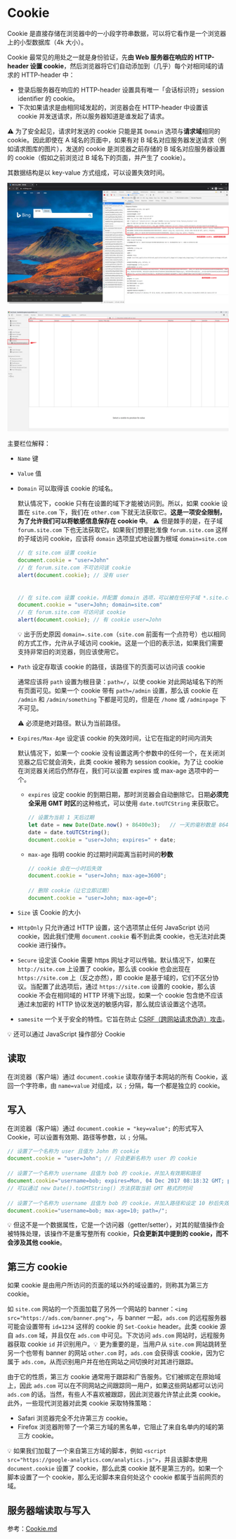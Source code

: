 # Cookie
Cookie 是直接存储在浏览器中的一小段字符串数据，可以将它看作是一个浏览器上的小型数据库（4k 大小）。

Cookie 最常见的用处之一就是身份验证，先**由 Web 服务器在响应的 HTTP-header 设置 cookie**，然后浏览器将它们自动添加到（几乎）每个对相同域的请求的 HTTP-header 中：

* 登录后服务器在响应的 HTTP-header 设置具有唯一「会话标识符」session identifier 的 cookie。
* 下次如果请求是由相同域发起的，浏览器会在 HTTP-header 中设置该 cookie 并发送请求，所以服务器知道是谁发起了请求。

:warning: 为了安全起见，请求时发送的 cookie 只能是其 `Domain` 选项与**请求域**相同的 cookie。因此即使在 A 域名的页面中，如果有对 B 域名对应服务器发送请求（例如请求图库的图片），发送的 cookie 是浏览器之前存储的 B 域名对应服务器设置的 cookie（假如之前浏览过 B 域名下的页面，并产生了 cookie）。

其数据结构是以 key-value 方式组成，可以设置失效时间。

![查看请求和响应的 cookie](./images/20201103120851981_7676.png)

![查看浏览器 Cookie](./images/20200927091532592_28799.png)

主要栏位解释：

* `Name` 键
* `Value` 值
* `Domain` 可以取得该 cookie 的域名。

    默认情况下，cookie 只有在设置的域下才能被访问到。所以，如果 cookie 设置在 `site.com` 下，我们在 `other.com` 下就无法获取它。**这是一项安全限制，为了允许我们可以将敏感信息保存在 cookie 中**。
    :warning: 但是棘手的是，在子域 `forum.site.com` 下也无法获取它。如果我们想要批准像 `forum.site.com` 这样的子域访问 cookie，应该将 `domain` 选项显式地设置为根域 `domain=site.com`

    ```js
    // 在 site.com 设置 cookie
    document.cookie = "user=John"
    // 在 forum.site.com 不可访问该 cookie
    alert(document.cookie); // 没有 user


    // 在 site.com 设置 cookie，并配置 domain 选项，可以被在任何子域 *.site.com 访问
    document.cookie = "user=John; domain=site.com"
    // 在 forum.site.com 可访问该 cookie
    alert(document.cookie); // 有 cookie user=John
    ```
    
    :bulb: 出于历史原因 `domain=.site.com`（`site.com` 前面有一个点符号）也以相同的方式工作，允许从子域访问 cookie。这是一个旧的表示法，如果我们需要支持非常旧的浏览器，则应该使用它。

* `Path` 设定存取该 cookie 的路径，该路径下的页面可以访问该 cookie

    通常应该将 `path` 设置为根目录：`path=/`，以使 cookie 对此网站域名下的所有页面可见。如果一个 cookie 带有 `path=/admin` 设置，那么该 cookie 在 `/admin` 和 `/admin/something` 下都是可见的，但是在 `/home` 或 `/adminpage` 下不可见。

    :warning: 必须是绝对路径。默认为当前路径。
* `Expires/Max-Age` 设定该 cookie 的失效时间，让它在指定的时间内消失

    默认情况下，如果一个 cookie 没有设置这两个参数中的任何一个，在关闭浏览器之后它就会消失，此类 cookie 被称为 session cookie。为了让 cookie 在浏览器关闭后仍然存在，我们可以设置 expires 或 max-age 选项中的一个。

    * `expires` 设定 cookie 的到期日期，那时浏览器会自动删除它。日期**必须完全采用 GMT 时区**的这种格式，可以使用 `date.toUTCString` 来获取它。
        ```js
        // 设置为当前 1 天后过期
        let date = new Date(Date.now() + 86400e3);   // 一天的毫秒数是 86400000
        date = date.toUTCString();
        document.cookie = "user=John; expires=" + date;
        ```

    * `max-age` 指明 cookie 的过期时间距离当前时间的**秒数**
        ```js
        // cookie 会在一小时后失效
        document.cookie = "user=John; max-age=3600";
    
        // 删除 cookie（让它立即过期）
        document.cookie = "user=John; max-age=0";
        ```

* `Size` 该 Cookie 的大小
* `HttpOnly` 只允许通过 HTTP 设置，这个选项禁止任何 JavaScript 访问 cookie，因此我们使用 `document.cookie` 看不到此类 cookie，也无法对此类 cookie 进行操作。
* `Secure` 设定该 Cookie 需要 https 网址才可以传输。默认情况下，如果在 `http://site.com` 上设置了 cookie，那么该 cookie 也会出现在 `https://site.com` 上（反之亦然），即 cookie 是基于域的，它们不区分协议。当配置了此选项后，通过 `https://site.com` 设置的 cookie，那么该 cookie 不会在相同域的 HTTP 环境下出现，如果一个 cookie 包含绝不应该通过未加密的 HTTP 协议发送的敏感内容，那么就应该设置这个选项。

* `samesite` 一个关于安全的特性。它旨在防止 [CSRF（跨网站请求伪造）攻击](https://zh.javascript.info/cookie#xsrf-gong-ji)。

:bulb: 还可以通过 JavaScript 操作部分 Cookie

## 读取
在浏览器（客户端）通过 `document.cookie` 读取存储于本网站的所有 Cookie，返回一个字符串，由 `name=value` 对组成，以 `;` 分隔，每一个都是独立的 cookie。

## 写入
在浏览器（客户端）通过 `document.cookie = "key=value";` 的形式写入 Cookie，可以设置有效期、路径等参数，以 `;` 分隔。

```js
// 设置了一个名称为 user 且值为 John 的 cookie
document.cookie = "user=John"; // 只会更新名称为 user 的 cookie

// 设置了一个名称为 username 且值为 bob 的 cookie，并加入有效期和路径
document.cookie="username=bob; expires=Mon, 04 Dec 2017 08:18:32 GMT; path=/";
// 可以通过 new Date().toGMTString() 方法获取当前 GMT 格式的时间

// 设置了一个名称为 username 且值为 bob 的 cookie，并加入路径和设定 10 秒后失效
document.cookie="username=bob; max-age=10; path=/";
```

:bulb: 但这不是一个数据属性，它是一个访问器（getter/setter），对其的赋值操作会被特殊处理，该操作不是重写整所有 cookie，**只会更新其中提到的 cookie，而不会涉及其他 cookie**。

## 第三方 cookie
如果 cookie 是由用户所访问的页面的域以外的域设置的，则称其为第三方 cookie。

如 `site.com` 网站的一个页面加载了另外一个网站的 banner：`<img src="https://ads.com/banner.png">`，与 banner 一起，`ads.com` 的远程服务器可能会设置带有 `id=1234` 这样的 cookie 的 `Set-Cookie` header。此类 cookie 源自 `ads.com` 域，并且仅在 `ads.com` 中可见。下次访问 `ads.com` 网站时，远程服务器获取 cookie `id` 并识别用户。:bulb: 更为重要的是，当用户从 `site.com` 网站跳转至另一个也带有 banner 的网站 `other.com` 时，`ads.com` 会获得该 cookie，因为它属于 `ads.com`，从而识别用户并在他在网站之间切换时对其进行跟踪。

由于它的性质，第三方 cookie 通常用于跟踪和广告服务。它们被绑定在原始域上，因此 `ads.com` 可以在不同网站之间跟踪同一用户，如果这些网站都可以访问 `ads.com` 的话。当然，有些人不喜欢被跟踪，因此浏览器允许禁止此类 cookie。此外，一些现代浏览器对此类 cookie 采取特殊策略：

- Safari 浏览器完全不允许第三方 cookie。
- Firefox 浏览器附带了一个第三方域的黑名单，它阻止了来自名单内的域的第三方 cookie。

:bulb: 如果我们加载了一个来自第三方域的脚本，例如 `<script src="https://google-analytics.com/analytics.js">`，并且该脚本使用 `document.cookie` 设置了 cookie，那么此类 cookie 就不是第三方的。如果一个脚本设置了一个 cookie，那么无论脚本来自何处这个 cookie 都属于当前网页的域。

## 服务器端读取与写入
参考：[Cookie.md](../../../backend/Nodejs/Cookie.md)